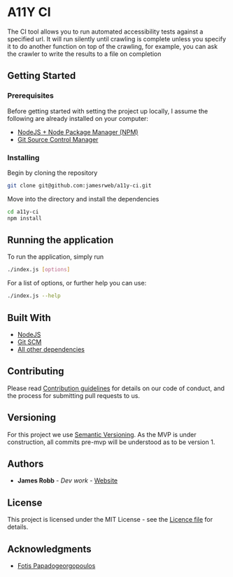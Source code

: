 # A11Y CI

The CI tool allows you to run automated accessibility tests against a specified url. It will run silently until crawling is complete unless you specify it to do another function on top of the crawling, for example, you can ask the crawler to write the results to a file on completion

## Getting Started

### Prerequisites

Before getting started with setting the project up locally, I assume the following are already installed on your computer:

- [NodeJS + Node Package Manager (NPM)](https://nodejs.org/)
- [Git Source Control Manager](https://git-scm.com/)

### Installing

Begin by cloning the repository

```bash
git clone git@github.com:jamesrweb/a11y-ci.git
```

Move into the directory and install the dependencies

```bash
cd a11y-ci
npm install
```

## Running the application

To run the application, simply run

```bash
./index.js [options]
```

For a list of options, or further help you can use:

```bash
./index.js --help
```

## Built With

- [NodeJS](https://nodejs.org/)
- [Git SCM](https://git-scm.com/)
- [All other dependencies](./package.json)

## Contributing

Please read [Contribution guidelines](./contributing.md) for details on our code of conduct, and the process for submitting pull requests to us.

## Versioning

For this project we use [Semantic Versioning](http://semver.org/). As the MVP is under construction, all commits pre-mvp will be understood as to be version 1.

<!-- For the versions currently available, see the [tags on this repository](https://github.com/jamesrweb/a11y-report-viewer/tags). -->

## Authors

- **James Robb** - _Dev work_ - [Website](https://jamesrobb.co.uk/)

## License

This project is licensed under the MIT License - see the [Licence file](./licence.md) for details.

## Acknowledgments

- [Fotis Papadogeorgopoulos](https://fotis.xyz/)
